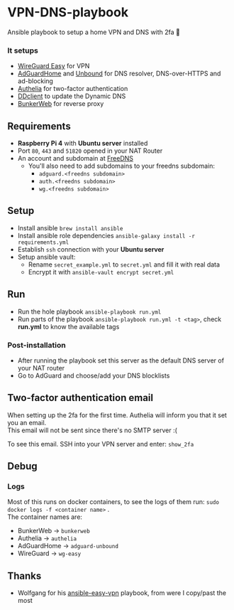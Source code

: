 # VPN-DNS-playbook
Ansible playbook to setup a home VPN and DNS with 2fa 🥷

### It setups 
- [WireGuard Easy](https://github.com/WeeJeWel/wg-easy) for VPN
- [AdGuardHome](https://github.com/AdguardTeam/AdGuardHome) and [Unbound](https://github.com/NLnetLabs/unbound) for DNS resolver, DNS-over-HTTPS and ad-blocking
- [Authelia](https://github.com/authelia/authelia) for two-factor authentication
- [DDclient](https://github.com/ddclient/ddclient) to update the Dynamic DNS
- [BunkerWeb](https://github.com/bunkerity/bunkerweb) for reverse proxy 

## Requirements 
- **Raspberry Pi 4** with **Ubuntu server** installed 
- Port `80`, `443` and `51820` opened in your NAT Router
- An account and subdomain at [FreeDNS](https://freedns.afraid.org/)
  - You'll also need to add subdomains to your freedns subdomain: 
    - `adguard.<freedns subdomain>` 
    - `auth.<freedns subdomain>`
    - `wg.<freedns subdomain>`

## Setup
- Install ansible `brew install ansible`
- Install ansible role dependencies `ansible-galaxy install -r requirements.yml`
- Establish `ssh` connection with your **Ubuntu server**
- Setup ansible vault:
  - Rename `secret_example.yml` to `secret.yml` and fill it with real data
  - Encrypt it with `ansible-vault encrypt secret.yml`

## Run
- Run the hole playbook `ansible-playbook run.yml`
- Run parts of the playbook `ansible-playbook run.yml -t <tag>`, check **run.yml** to know the available tags

### Post-installation  
- After running the playbook set this server as the default DNS server of your NAT router
- Go to AdGuard and choose/add your DNS blocklists

## Two-factor authentication email
When setting up the 2fa for the first time. Authelia will inform you that it set you an email.   
This email will not be sent since there's no SMTP server :( 

To see this email. SSH into your VPN server and enter: `show_2fa`

## Debug
### Logs
Most of this runs on docker containers, to see the logs of them run: `sudo docker logs -f <container name>` .  
The container names are:
- BunkerWeb -> `bunkerweb`
- Authelia -> `authelia`
- AdGuardHome -> `adguard-unbound`
- WireGuard -> `wg-easy`                                                                                                                

## Thanks  
- Wolfgang for his [ansible-easy-vpn](https://github.com/notthebee/ansible-easy-vpn) playbook, from were I copy/past the most 
